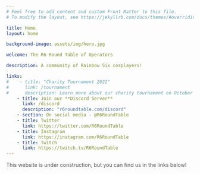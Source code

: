 ```yaml
---
# Feel free to add content and custom Front Matter to this file.
# To modify the layout, see https://jekyllrb.com/docs/themes/#overriding-theme-defaults

title: Home
layout: home

background-image: assets/img/hero.jpg

welcome: The R6 Round Table of Operators

description: A community of Rainbow Six cosplayers!

links:
#    - title: "Charity Tournament 2022"
#      link: /tournament
#      description: Learn more about our charity tournament on October 8 to 9, 2022!
    - title: Join our **Discord Server**
      link: /discord
      description: "r6roundtable.com/discord"
    - section: On social media - @R6RoundTable
    - title: Twitter
      link: https://twitter.com/R6RoundTable
    - title: Instagram
      link: https://instagram.com/R6RoundTable
    - title: Twitch
      link: https://twitch.tv/R6RoundTable
---
```


<div style="opacity: 0.75;">This website is under construction, but you can find us in the links below!</div>
